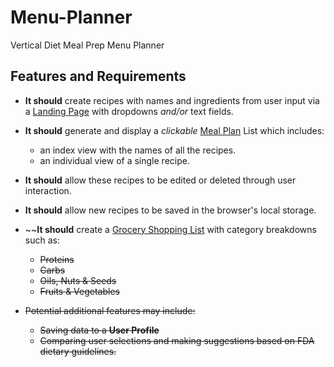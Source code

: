 
# Menu-Planner

Vertical Diet Meal Prep Menu Planner

## Features and Requirements

* **It should** create recipes with names and ingredients from user input via a [Landing Page](https://github.com/GTAnderson/menu-planner/blob/main/view_landing_page_moqups_wireframe.jpg) with dropdowns *and/or* text fields.

* **It should** generate and display a *clickable* [Meal Plan](https://github.com/GTAnderson/menu-planner/blob/main/view_weekly_meal_plan.pdf) List which includes:
   * an index view with the names of all the recipes.
   * an individual view of a single recipe.

* **It should** allow these recipes to be edited or deleted through user interaction.

* **It should** allow new recipes to be saved in the browser's local storage.

* ~~**It should** create a [Grocery Shopping List](https://github.com/GTAnderson/menu-planner/blob/main/view_grocery_list.pdf) with category breakdowns such as:
   * ~~Proteins~~
   * ~~Carbs~~
   * ~~Oils, Nuts & Seeds~~
   * ~~Fruits & Vegetables~~

* ~~Potential additional features may include:~~
   * ~~Saving data to a **User Profile**~~
   * ~~Comparing user selections and making suggestions based on FDA dietary guidelines.~~
